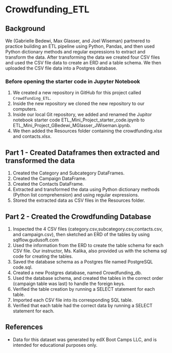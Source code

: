 # Crowdfunding_ETL

## Background
We (Gabrielle Bedewi, Max Glasser, and Joel Wiseman) partnered to practice building an ETL pipeline using Python, Pandas, and then used Python dictionary methods and regular expressions to extract and transform the data.  After transforming the data we created four CSV files and used the CSV file data to create an ERD and a table schema.  We then uploaded the CSV file data into a Postgres database.
### Before opening the starter code in Jupyter Notebook
1. We created a new repository in GitHub for this project called `Crowdfunding_ETL`.
2. Inside the new repository we cloned the new repository to our computers.
3. Inside our local Git repository, we added and renamed the Jupitor notebook starter code ETL_Mini_Project_starter_code.ipynb to ETL_Mini_Project_GBedewi_MGlasser_JWiseman.ipynb.
4. We then added the Resources folder containing the crowdfunding.xlsx and contacts.xlsx.
## Part 1 - Created Dataframes then extracted and transformed the data
1. Created the Category and Subcategory DataFrames.
2. Created the Campaign DataFrame.
3. Created the Contacts DataFrame.
4. Extracted and transformed the data using Python dictionary methods (Python list comprehension) and using regular expressions.
5. Stored the extracted data as CSV files in the Resources folder.
## Part 2 - Created the Crowdfunding Database
1. Inspected the 4 CSV files (category.csv,subcategory.csv,contacts.csv, and campaign.csv), then sketched an ERD of the tables by using sqlflow.gudusoft.com
2. Used the information from the ERD to create the table schema for each CSV file.  Our instructor, Ms. Kalika, also provided us with the schema sql code for creating the tables.
3. Saved the database schema as a Postgres file named PostgreSQL code.sql.
4. Created a new Postgres database, named Crowdfunding_db.
5. Used the database schema, and created the tables in the correct order (campaign table was last) to handle the foreign keys.
6. Verified the table creation by running a SELECT statement for each table.
7. Imported each CSV file into its corresponding SQL table.
8. Verified that each table had the correct data by running a SELECT statement for each.
## References
* Data for this dataset was generated by edX Boot Camps LLC, and is intended for educational purposes only.

